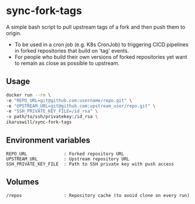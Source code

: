 # sync-fork-tags

A simple bash script to pull upstream tags of a fork and then push them to origin.
- To be used in a cron job (e.g. K8s CronJob) to triggering CICD pipelines in forked
  repositories that build on 'tag' events.
- For people who build their own versions of forked repositories yet want to remain
  as close as possible to upstream.

## Usage
```bash
docker run --rm \
-e "REPO_URL=git@github.com:username/repo.git" \
-e "UPSTREAM_URL=git@github.com:upstream_user/repo.git" \
-e "SSH_PRIVATE_KEY_FILE=/id_rsa" \
-v path/to/ssh/privatekey:/id_rsa \
ikaruswill/sync-fork-tags
```

## Environment variables
```
REPO_URL              : Forked repository URL
UPSTREAM_URL          : Upstream repository URL
SSH_PRIVATE_KEY_FILE  : Path to SSH private key with push access
```

## Volumes
```
/repos                : Repository cache (to avoid clone on every run)
```